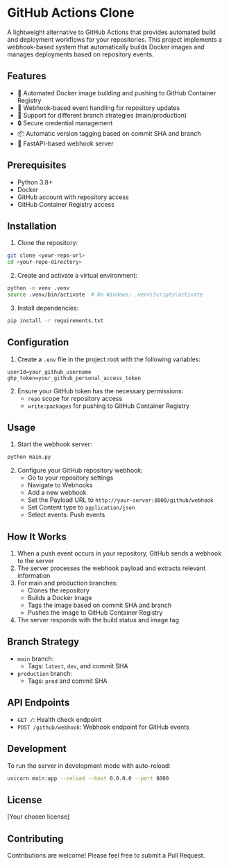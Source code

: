 # GitHub Actions Clone

A lightweight alternative to GitHub Actions that provides automated build and deployment workflows for your repositories. This project implements a webhook-based system that automatically builds Docker images and manages deployments based on repository events.

## Features

- 🐳 Automated Docker image building and pushing to GitHub Container Registry
- 🔄 Webhook-based event handling for repository updates
- 🌿 Support for different branch strategies (main/production)
- 🔒 Secure credential management
- 📦 Automatic version tagging based on commit SHA and branch
- 🚀 FastAPI-based webhook server

## Prerequisites

- Python 3.8+
- Docker
- GitHub account with repository access
- GitHub Container Registry access

## Installation

1. Clone the repository:
```bash
git clone <your-repo-url>
cd <your-repo-directory>
```

2. Create and activate a virtual environment:
```bash
python -m venv .venv
source .venv/bin/activate  # On Windows: .venv\Scripts\activate
```

3. Install dependencies:
```bash
pip install -r requirements.txt
```

## Configuration

1. Create a `.env` file in the project root with the following variables:
```env
userId=your_github_username
ghp_token=your_github_personal_access_token
```

2. Ensure your GitHub token has the necessary permissions:
   - `repo` scope for repository access
   - `write:packages` for pushing to GitHub Container Registry

## Usage

1. Start the webhook server:
```bash
python main.py
```

2. Configure your GitHub repository webhook:
   - Go to your repository settings
   - Navigate to Webhooks
   - Add a new webhook
   - Set the Payload URL to `http://your-server:8000/github/webhook`
   - Set Content type to `application/json`
   - Select events: Push events

## How It Works

1. When a push event occurs in your repository, GitHub sends a webhook to the server
2. The server processes the webhook payload and extracts relevant information
3. For main and production branches:
   - Clones the repository
   - Builds a Docker image
   - Tags the image based on commit SHA and branch
   - Pushes the image to GitHub Container Registry
4. The server responds with the build status and image tag

## Branch Strategy

- `main` branch:
  - Tags: `latest`, `dev`, and commit SHA
- `production` branch:
  - Tags: `prod` and commit SHA

## API Endpoints

- `GET /`: Health check endpoint
- `POST /github/webhook`: Webhook endpoint for GitHub events

## Development

To run the server in development mode with auto-reload:
```bash
uvicorn main:app --reload --host 0.0.0.0 --port 8000
```

## License

[Your chosen license]

## Contributing

Contributions are welcome! Please feel free to submit a Pull Request.
